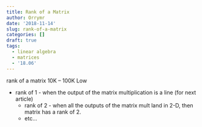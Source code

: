 ```yaml
---
title: Rank of a Matrix
author: Orrymr
date: '2018-11-14'
slug: rank-of-a-matrix
categories: []
draft: true
tags:
  - linear algebra
  - matrices
  - '18.06'
---
```


rank of a matrix
10K – 100K
Low

- rank of 1 - when the output of the matrix multiplication is a line (for next article)
  - rank of 2 - when all the outputs of the matrix mult land in 2-D, then matrix has a rank of 2.
  - etc...


